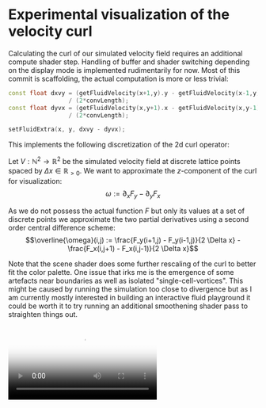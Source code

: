 # Experimental visualization of the velocity curl

Calculating the curl of our simulated velocity field requires an additional
compute shader step. Handling of buffer and shader switching depending on
the display mode is implemented rudimentarily for now.
Most of this commit is scaffolding, the actual computation is more or less
trivial:

```cpp
const float dxvy = (getFluidVelocity(x+1,y).y - getFluidVelocity(x-1,y).y)
                 / (2*convLength);
const float dyvx = (getFluidVelocity(x,y+1).x - getFluidVelocity(x,y-1).x)
                 / (2*convLength);

setFluidExtra(x, y, dxvy - dyvx);
```

This implements the following discretization of the 2d curl operator:

Let $V : \mathbb{N}^2 \to \mathbb{R}^2$ be the simulated velocity field at
discrete lattice points spaced by $\Delta x \in \mathbb{R}_{\gt 0}$.
We want to approximate the $z$-component of the curl for visualization:
$$\omega := \partial_x F_y - \partial_y F_x$$

As we do not possess the actual function $F$ but only its values at a
set of discrete points we approximate the two partial derivatives using
a second order central difference scheme:
$$\overline{\omega}(i,j) := \frac{F_y(i+1,j) - F_y(i-1,j)}{2 \Delta x} - \frac{F_x(i,j+1) - F_x(i,j-1)}{2 \Delta x}$$

Note that the scene shader does some further rescaling of the curl to better
fit the color palette. One issue that irks me is the emergence of some
artefacts near boundaries as well as isolated "single-cell-vortices".
This might be caused by running the simulation too close to divergence
but as I am currently mostly interested in building an interactive fluid
playground it could be worth it to try running an additional smoothening
shader pass to straighten things out.

<video controls="" preload="metadata" loop="true" style="max-width:100%" poster="https://static.kummerlaender.eu/media/lbm_with_curl.poster.jpg"><source src="https://static.kummerlaender.eu/media/lbm_with_curl.mp4" type="video/mp4"/></video>
